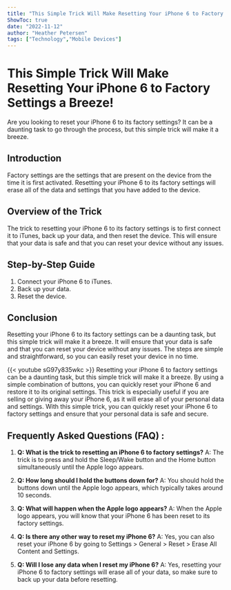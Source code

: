 ```yaml
---
title: "This Simple Trick Will Make Resetting Your iPhone 6 to Factory Settings a Breeze!"
ShowToc: true 
date: "2022-11-12"
author: "Heather Petersen" 
tags: ["Technology","Mobile Devices"]
---
```

# This Simple Trick Will Make Resetting Your iPhone 6 to Factory Settings a Breeze!

Are you looking to reset your iPhone 6 to its factory settings? It can be a daunting task to go through the process, but this simple trick will make it a breeze.

## Introduction

Factory settings are the settings that are present on the device from the time it is first activated. Resetting your iPhone 6 to its factory settings will erase all of the data and settings that you have added to the device.

## Overview of the Trick

The trick to resetting your iPhone 6 to its factory settings is to first connect it to iTunes, back up your data, and then reset the device. This will ensure that your data is safe and that you can reset your device without any issues.

## Step-by-Step Guide

1. Connect your iPhone 6 to iTunes.
2. Back up your data.
3. Reset the device.

## Conclusion

Resetting your iPhone 6 to its factory settings can be a daunting task, but this simple trick will make it a breeze. It will ensure that your data is safe and that you can reset your device without any issues. The steps are simple and straightforward, so you can easily reset your device in no time.

{{< youtube sG97y835wkc >}} 
Resetting your iPhone 6 to factory settings can be a daunting task, but this simple trick will make it a breeze. By using a simple combination of buttons, you can quickly reset your iPhone 6 and restore it to its original settings. This trick is especially useful if you are selling or giving away your iPhone 6, as it will erase all of your personal data and settings. With this simple trick, you can quickly reset your iPhone 6 to factory settings and ensure that your personal data is safe and secure.

## Frequently Asked Questions (FAQ) :
1. **Q: What is the trick to resetting an iPhone 6 to factory settings?**
A: The trick is to press and hold the Sleep/Wake button and the Home button simultaneously until the Apple logo appears.

2. **Q: How long should I hold the buttons down for?**
A: You should hold the buttons down until the Apple logo appears, which typically takes around 10 seconds.

3. **Q: What will happen when the Apple logo appears?**
A: When the Apple logo appears, you will know that your iPhone 6 has been reset to its factory settings.

4. **Q: Is there any other way to reset my iPhone 6?**
A: Yes, you can also reset your iPhone 6 by going to Settings > General > Reset > Erase All Content and Settings.

5. **Q: Will I lose any data when I reset my iPhone 6?**
A: Yes, resetting your iPhone 6 to factory settings will erase all of your data, so make sure to back up your data before resetting.


